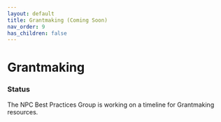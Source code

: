 ```yaml
---
layout: default
title: Grantmaking (Coming Soon)
nav_order: 9
has_children: false
---
```

# Grantmaking

### Status

The NPC Best Practices Group is working on a timeline for Grantmaking resources.
